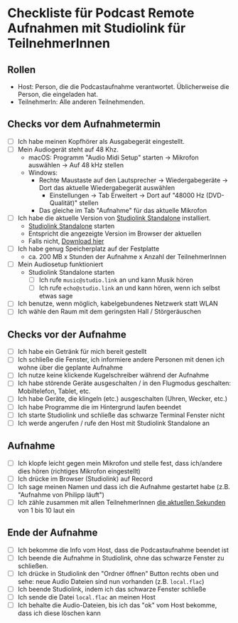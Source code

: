 # Checkliste für Podcast Remote Aufnahmen mit Studiolink für TeilnehmerInnen

## Rollen

- Host: Person, die die Podcastaufnahme verantwortet.
  Üblicherweise die Person, die eingeladen hat.
- TeilnehmerIn: Alle anderen Teilnehmenden.

## Checks vor dem Aufnahmetermin

- [ ] Ich habe meinen Kopfhörer als Ausgabegerät eingestellt.
- [ ] Mein Audiogerät steht auf 48 Khz.
  - macOS: Programm "Audio Midi Setup" starten -> Mikrofon auswählen -> Auf 48 kHz stellen
  - Windows:
    - Rechte Maustaste auf den Lautsprecher -> Wiedergabegeräte -> Dort das aktuelle Wiedergabegerät auswählen
      - Einstellungen -> Tab Erweitert -> Dort auf "48000 Hz (DVD-Qualität)" stellen
    - Das gleiche im Tab "Aufnahme" für das aktuelle Mikrofon
- [ ] Ich habe die aktuelle Version von [Studiolink Standalone](https://doku.studio-link.de/standalone/) installiert.
  - [Studiolink Standalone](https://doku.studio-link.de/standalone/) starten
  - Entspricht die angezeigte Version im Browser der aktuellen
  - Falls nicht, [Download hier](https://doku.studio-link.de/standalone/installation-standalone.html)
- [ ] Ich habe genug Speicherplatz auf der Festplatte
  - ca. 200 MB x Stunden der Aufnahme x Anzahl der TeilnehmerInnen
- [ ] Mein Audiosetup funktioniert
  - Studiolink Standalone starten
    - [ ] Ich rufe `music@studio.link` an und kann Musik hören
    - [ ] Ich rufe `echo@studio.link` an und kann hören, wenn ich selbst etwas sage
- [ ] Ich benutze, wenn möglich, kabelgebundenes Netzwerk statt WLAN
- [ ] Ich wähle den Raum mit dem geringsten Hall / Störgeräuschen

## Checks vor der Aufnahme

- [ ] Ich habe ein Getränk für mich bereit gestellt
- [ ] Ich schließe die Fenster, ich informiere andere Personen mit denen ich wohne über die geplante Aufnahme
- [ ] Ich nutze keine klickende Kugelschreiber während der Aufnahme
- [ ] Ich habe störende Geräte ausgeschalten / in den Flugmodus geschalten: Mobiltelefon, Tablet, etc.
- [ ] Ich habe Geräte, die klingeln (etc.) ausgeschalten (Uhren, Wecker, etc.)
- [ ] Ich habe Programme die im Hintergrund laufen beendet
- [ ] Ich starte Studiolink und schließe das schwarze Terminal Fenster nicht
- [ ] Ich werde angerufen / rufe den Host mit Studiolink Standalone an

## Aufnahme

- [ ] Ich klopfe leicht gegen mein Mikrofon und stelle fest, dass ich/andere dies hören (richtiges Mikrofon eingestellt)
- [ ] Ich drücke im Browser (Studiolink) auf Record
- [ ] Ich sage meinen Namen und dass ich die Aufnahme gestartet habe (z.B. "Aufnahme von Philipp läuft")
- [ ] Ich zähle zusammen mit allen TeilnehmerInnen [die aktuellen Sekunden](https://time.is/) von 1 bis 10 laut ein

## Ende der Aufnahme

- [ ] Ich bekomme die Info vom Host, dass die Podcastaufnahme beendet ist
- [ ] Ich beende die Aufnahme in Studiolink, ohne das schwarze Fenster zu schließen.
- [ ] Ich drücke in Studiolink den "Ordner öffnen" Button rechts oben und sehe: neue Audio Dateien sind nun vorhanden (z.B. `local.flac`)
- [ ] Ich beende Studiolink, indem ich das schwarze Fenster schließe
- [ ] Ich sende die Datei `local.flac` an meinen Host
- [ ] Ich behalte die Audio-Dateien, bis ich das "ok" vom Host bekomme, dass ich diese löschen kann
